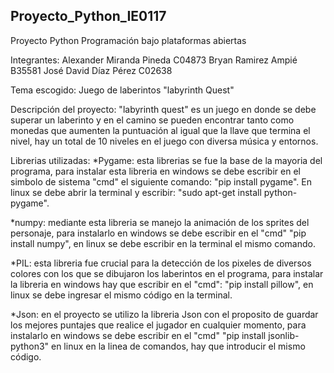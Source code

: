 ## Proyecto_Python_IE0117
Proyecto Python Programación bajo plataformas abiertas

Integrantes: Alexander Miranda Pineda C04873
             Bryan Ramirez Ampié B35581
             José David Díaz Pérez C02638

Tema escogido: Juego de laberintos "labyrinth Quest"

Descripción del proyecto: "labyrinth quest" es un juego en donde se debe superar
un laberinto y en el camino se pueden encontrar tanto como monedas que aumenten
la puntuación al igual que la llave que termina el nivel, hay un total de 10
niveles en el juego con diversa música y entornos.

Librerias utilizadas:
  *Pygame: esta librerias se fue la base de la mayoria del programa,
           para instalar esta libreria en windows se debe escribir en
           el simbolo de sistema "cmd" el siguiente comando:
           "pip install pygame". En linux se debe abrir la terminal
           y escribir: "sudo apt-get install python-pygame".

  *numpy: mediante esta libreria se manejo la animación de los sprites del
          personaje, para instalarlo en windows se debe escribir en el "cmd"
          "pip install numpy", en linux se debe escribir en la terminal el
          mismo comando.

  *PIL: esta libreria fue crucial para la detección de los pixeles de diversos
        colores con los que se dibujaron los laberintos en el programa, para
        instalar la libreria en windows hay que escribir en el "cmd":
        "pip install pillow", en linux se debe ingresar el mismo código
        en la terminal.

  *Json: en el proyecto se utilizo la libreria Json con el proposito de guardar
         los mejores puntajes que realice el jugador en cualquier momento,
         para instalarlo en windows se debe escribir en el "cmd"
         "pip install jsonlib-python3" en linux en la linea de comandos, hay
         que introducir el mismo código.
